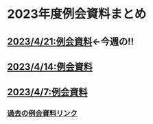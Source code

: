 # 2023年度例会資料まとめ
## [2023/4/21:例会資料](./2023/2023-0421.md)←**今週の!!**
## [2023/4/14:例会資料](./2023/2023-0414.md)
## [2023/4/7:例会資料](./2023/2023-0407.md)
### [過去の例会資料リンク](./past.md)
